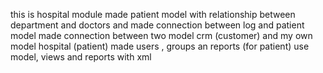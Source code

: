 this is hospital module 
made patient model with relationship between department and doctors and made connection between log and patient model
made connection between two model crm (customer) and my own model hospital (patient)
made users , groups an reports (for patient)
use model, views and reports with xml

